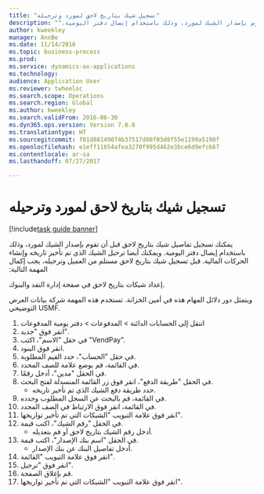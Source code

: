 ```yaml
--- 
title: "تسجيل شيك بتاريخ لاحق لمورد وترحيله"
description: "يمكنك تسجيل تفاصيل شيك بتاريخ لاحق قبل أن تقوم بإصدار الشيك لمورد، وذلك باستخدام ‏‫إيصال دفتر اليومية."
author: kweekley
manager: AnnBe
ms.date: 11/14/2016
ms.topic: business-process
ms.prod: 
ms.service: dynamics-ax-applications
ms.technology: 
audience: Application User
ms.reviewer: twheeloc
ms.search.scope: Operations
ms.search.region: Global
ms.author: kweekley
ms.search.validFrom: 2016-06-30
ms.dyn365.ops.version: Version 7.0.0
ms.translationtype: HT
ms.sourcegitcommit: f01d88149074b37517d00f03d8f55e1199a5198f
ms.openlocfilehash: e1eff11654afea3270f995d462e3bce6d9efc667
ms.contentlocale: ar-sa
ms.lasthandoff: 07/27/2017

---
```

# <a name="register-and-post-a-postdated-check-for-a-vendor"></a>تسجيل شيك بتاريخ لاحق لمورد وترحيله

[!include[task guide banner](../../includes/task-guide-banner.md)]

يمكنك تسجيل تفاصيل شيك بتاريخ لاحق قبل أن تقوم بإصدار الشيك لمورد، وذلك باستخدام ‏‫إيصال دفتر اليومية. ويمكنك أيضا ترحيل الشيك الذي تم تأخير تاريخه وإنشاء الحركات المالية. قبل تسجيل شيك بتاريخ لاحق مستلم من العميل وترحيله، يجب إكمال المهمة التالية: 

إعداد شيكات بتاريخ لاحق‬ في صفحة إدارة النقد والبنوك. 



ويتمثل دور دلائل المهام هذه في أمين الخزانة. تستخدم هذه المهمة شركة بيانات العرض التوضيحي USMF.

1. انتقل إلى الحسابات الدائنة > المدفوعات > دفتر يومية المدفوعات‬‬
2. انقر فوق "جديد".
3. في حقل "الاسم"، اكتب "VendPay".
4. انقر فوق البنود.
5. في حقل "الحساب"، حدد القيم المطلوبة.
6. في القائمة، قم بوضع علامة للصف المحدد.
7. في الحقل "مدين"، أدخل رقمًا.
8. في الحقل "طريقة الدفع"، انقر فوق زر القائمة المنسدلة لفتح البحث.
    * حدد طريقة دفع الشيك الذي تم تأخير تاريخه.  
9. في القائمة، قم بالبحث عن السجل المطلوب وحدده.
10. في القائمة، انقر فوق الارتباط في الصف المحدد.
11. انقر فوق علامة التبويب "الشيكات التي تم تأخير تواريخها".
12. في الحقل "رقم الشيك"، اكتب قيمة.
    * أدخل رقم الشيك بتاريخ لاحق أو قم بتعديله.  
13. في الحقل "اسم بنك الإصدار"، اكتب قيمة.
    * أدخل تفاصيل البنك عن بنك الإصدار.  
14. انقر فوق علامة التبويب "القائمة".
15. انقر فوق "ترحيل".
16. قم بإغلاق الصفحة.
17. انقر فوق علامة التبويب "الشيكات التي تم تأخير تواريخها".


